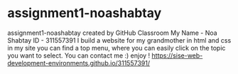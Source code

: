 # assignment1-noashabtay
assignment1-noashabtay created by GitHub Classroom
My Name - Noa Shabtay
ID - 311557391
I build a website for my grandmother in html and css 
in my site you can find a top menu, where you can easily click on the topic you want to select.
You can contact me :)
enjoy !
https://sise-web-development-environments.github.io/311557391/


